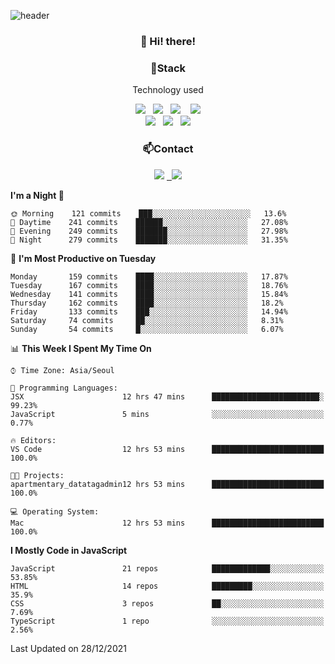 ![header](https://capsule-render.vercel.app/api?type=waving&color=gradient&height=200&text=Che-ri&fontAlign=70&fontAlignY=40&animation=twinkling)

<h3 align="center">👋 Hi! there!</h3>

<h3 align="center">📌Stack</h3>
<p align="center">Technology used</p>
<div align="center"><img src="https://img.shields.io/badge/HTML5-e74c3c?style=flat-square&logo=HTML5&logoColor=white"></img> &nbsp <img src="https://img.shields.io/badge/CSS3-0A84FF?style=flat-square&logo=CSS3&logoColor=white"></img>  &nbsp <img src="https://img.shields.io/badge/SCSS-fd79a8?style=flat-square&logo=Sass&logoColor=white"/></a>&nbsp  &nbsp <img src="https://img.shields.io/badge/styled%2Dcomponents-DB7093?style=flat-square&logo=styled%2Dcomponents&logoColor=white"/></a>
<br><img src="https://img.shields.io/badge/JavaScript-FFCD11?style=flat-square&logo=JavaScript&logoColor=white"></img> &nbsp <img src="https://img.shields.io/badge/React-00BCF6?style=flat-square&logo=React&logoColor=white"></img> &nbsp <img src="https://img.shields.io/badge/Redux-764ABC?style=flat-square&logo=Redux&logoColor=white"/></a></div>

<h3 align="center">📫Contact</h3>
<div align="center"><a href="https://cheri.tistory.com/"><img src="https://img.shields.io/badge/Cheri-AD29B6?style=flat-square&logo=Tidal&logoColor=white"/></a> <a href="rnjs1135@gmail.com"> &nbsp <img src="https://img.shields.io/badge/Gmail-EA4335?style=flat-square&logo=Gmail&logoColor=white"/></a></div>

<!--START_SECTION:waka-->
**I'm a Night 🦉** 

```text
🌞 Morning    121 commits    ███░░░░░░░░░░░░░░░░░░░░░░   13.6% 
🌆 Daytime    241 commits    ██████░░░░░░░░░░░░░░░░░░░   27.08% 
🌃 Evening    249 commits    ███████░░░░░░░░░░░░░░░░░░   27.98% 
🌙 Night      279 commits    ███████░░░░░░░░░░░░░░░░░░   31.35%

```
📅 **I'm Most Productive on Tuesday** 

```text
Monday       159 commits    ████░░░░░░░░░░░░░░░░░░░░░   17.87% 
Tuesday      167 commits    ████░░░░░░░░░░░░░░░░░░░░░   18.76% 
Wednesday    141 commits    ████░░░░░░░░░░░░░░░░░░░░░   15.84% 
Thursday     162 commits    ████░░░░░░░░░░░░░░░░░░░░░   18.2% 
Friday       133 commits    ███░░░░░░░░░░░░░░░░░░░░░░   14.94% 
Saturday     74 commits     ██░░░░░░░░░░░░░░░░░░░░░░░   8.31% 
Sunday       54 commits     █░░░░░░░░░░░░░░░░░░░░░░░░   6.07%

```


📊 **This Week I Spent My Time On** 

```text
⌚︎ Time Zone: Asia/Seoul

💬 Programming Languages: 
JSX                      12 hrs 47 mins      ████████████████████████░   99.23% 
JavaScript               5 mins              ░░░░░░░░░░░░░░░░░░░░░░░░░   0.77%

🔥 Editors: 
VS Code                  12 hrs 53 mins      █████████████████████████   100.0%

🐱‍💻 Projects: 
apartmentary_datatagadmin12 hrs 53 mins      █████████████████████████   100.0%

💻 Operating System: 
Mac                      12 hrs 53 mins      █████████████████████████   100.0%

```

**I Mostly Code in JavaScript** 

```text
JavaScript               21 repos            █████████████░░░░░░░░░░░░   53.85% 
HTML                     14 repos            █████████░░░░░░░░░░░░░░░░   35.9% 
CSS                      3 repos             ██░░░░░░░░░░░░░░░░░░░░░░░   7.69% 
TypeScript               1 repo              ░░░░░░░░░░░░░░░░░░░░░░░░░   2.56%

```



 Last Updated on 28/12/2021
<!--END_SECTION:waka-->
